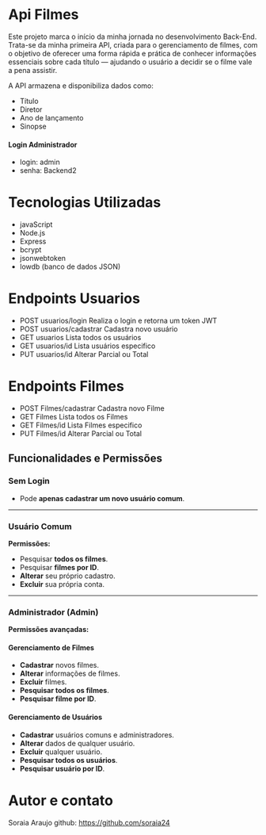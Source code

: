 # Api Filmes
Este projeto marca o início da minha jornada no desenvolvimento Back-End.
Trata-se da minha primeira API, criada para o gerenciamento de filmes, com o objetivo de oferecer uma forma rápida e prática de conhecer informações essenciais sobre cada título — ajudando o usuário a decidir se o filme vale a pena assistir.

A API armazena e disponibiliza dados como:

- Título
- Diretor
- Ano de lançamento
- Sinopse

#### Login Administrador 
- login: admin 
- senha: Backend2

# Tecnologias Utilizadas
- javaScript 
- Node.js
- Express
- bcrypt
- jsonwebtoken
- lowdb (banco de dados JSON)

# Endpoints Usuarios 

- POST	usuarios/login	Realiza o login e retorna um token JWT
- POST	usuarios/cadastrar	Cadastra novo usuário
- GET	usuarios	Lista todos os usuários 
- GET	usuarios/id	Lista usuários especifico
- PUT   usuarios/id Alterar Parcial  ou Total 

# Endpoints Filmes 

- POST	Filmes/cadastrar	Cadastra novo Filme
- GET	Filmes	Lista todos os Filmes 
- GET	Filmes/id	Lista Filmes especifico
- PUT   Filmes/id Alterar Parcial  ou Total 


## Funcionalidades e Permissões

###  Sem Login
- Pode **apenas cadastrar um novo usuário comum**.

---

### Usuário Comum
**Permissões:**
- Pesquisar **todos os filmes**.
- Pesquisar **filmes por ID**.
- **Alterar** seu próprio cadastro.
- **Excluir** sua própria conta.

---

### Administrador (Admin)
**Permissões avançadas:**

#### Gerenciamento de Filmes
-  **Cadastrar** novos filmes.
-  **Alterar** informações de filmes.
-  **Excluir** filmes.
-  **Pesquisar todos os filmes**.
-  **Pesquisar filme por ID**.

#### Gerenciamento de Usuários
- **Cadastrar** usuários comuns e administradores.
- **Alterar** dados de qualquer usuário.
- **Excluir** qualquer usuário.
- **Pesquisar todos os usuários**.
- **Pesquisar usuário por ID**.


# Autor e contato
Soraia Araujo 
github: https://github.com/soraia24 
